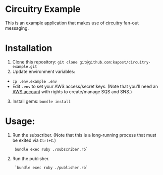 # Circuitry Example

This is an example application that makes use of [circuitry](https://github.com/kapost/circuitry) fan-out messaging.

# Installation

1. Clone this repository: `git clone git@github.com:kapost/circuitry-example.git`
2. Update environment variables:
  * `cp .env.example .env`
  * Edit `.env` to set your AWS access/secret keys.  (Note that you'll need an [AWS account](http://aws.amazon.com) with rights to create/manage SQS and SNS.)
3. Install gems: `bundle install`

# Usage:

1. Run the subscriber.  (Note that this is a long-running process that must be exited via `Ctrl+C`.)

        bundle exec ruby ./subscriber.rb`

2. Run the publisher.

        `bundle exec ruby ./publisher.rb`
